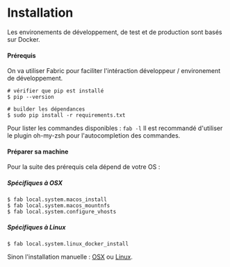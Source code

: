 # Installation

Les environements de développement, de test et de production sont basés sur Docker.

#### Prérequis

On va utiliser Fabric pour faciliter l'intéraction développeur / environement de développement.

```
# vérifier que pip est installé
$ pip --version

# builder les dépendances
$ sudo pip install -r requirements.txt
```

Pour lister les commandes disponibles : ``fab -l``
Il est recommandé d'utiliser le plugin oh-my-zsh pour l'autocompletion des commandes.

#### Préparer sa machine

Pour la suite des prérequis cela dépend de votre OS :

##### Spécifiques à OSX

```
$ fab local.system.macos_install
$ fab local.system.macos_mountnfs
$ fab local.system.configure_vhosts
```

##### Spécifiques à Linux

```
$ fab local.system.linux_docker_install
```

Sinon l'installation manuelle : [OSX](osx.md) ou [Linux](linux.md).
